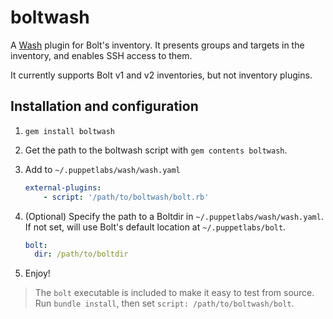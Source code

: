 # boltwash

A [Wash](https://puppetlabs.github.io/wash/) plugin for Bolt's inventory. It presents groups and
targets in the inventory, and enables SSH access to them.

It currently supports Bolt v1 and v2 inventories, but not inventory plugins.

## Installation and configuration

1. `gem install boltwash`
2. Get the path to the boltwash script with `gem contents boltwash`.
3. Add to `~/.puppetlabs/wash/wash.yaml`

    ```yaml
    external-plugins:
        - script: '/path/to/boltwash/bolt.rb'
    ```

4. (Optional) Specify the path to a Boltdir in `~/.puppetlabs/wash/wash.yaml`. If not set,
   will use Bolt's default location at `~/.puppetlabs/bolt`.

    ```yaml
    bolt:
      dir: /path/to/boltdir
    ```

5. Enjoy!

> The `bolt` executable is included to make it easy to test from source. Run `bundle install`, then
> set `script: /path/to/boltwash/bolt`.
